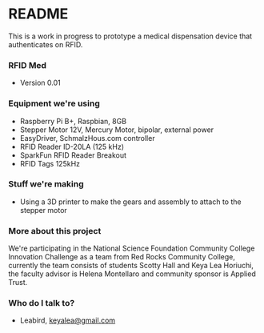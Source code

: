 # README #

This is a work in progress to prototype a medical dispensation device that authenticates on RFID.  

### RFID Med ###

* Version 0.01

### Equipment we're using ###

* Raspberry Pi B+, Raspbian, 8GB 
* Stepper Motor 12V, Mercury Motor, bipolar, external power
* EasyDriver, SchmalzHous.com controller
* RFID Reader ID-20LA (125 kHz)
* SparkFun RFID Reader Breakout
* RFID Tags 125kHz

### Stuff we're making ###

* Using a 3D printer to make the gears and assembly to attach to the stepper motor

### More about this project ###

We're participating in the National Science Foundation Community College Innovation Challenge as a team from Red Rocks Community College, currently the team consists of students Scotty Hall and Keya Lea Horiuchi, the faculty advisor is Helena Montellaro and community sponsor is Applied Trust.

### Who do I talk to? ###

* Leabird, keyalea@gmail.com
